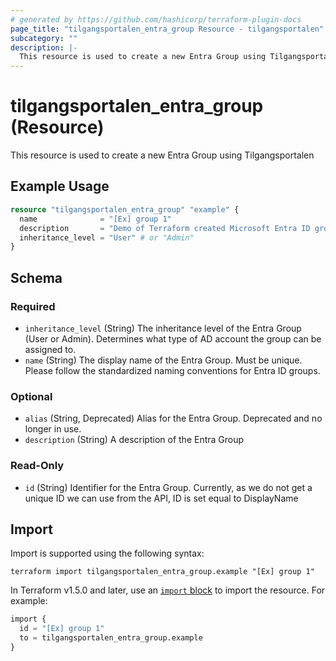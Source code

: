 ```yaml
---
# generated by https://github.com/hashicorp/terraform-plugin-docs
page_title: "tilgangsportalen_entra_group Resource - tilgangsportalen"
subcategory: ""
description: |-
  This resource is used to create a new Entra Group using Tilgangsportalen
---
```


# tilgangsportalen_entra_group (Resource)

This resource is used to create a new Entra Group using Tilgangsportalen

## Example Usage

```terraform
resource "tilgangsportalen_entra_group" "example" {
  name              = "[Ex] group 1"
  description       = "Demo of Terraform created Microsoft Entra ID group"
  inheritance_level = "User" # or "Admin"
}
```

<!-- schema generated by tfplugindocs -->
## Schema

### Required

- `inheritance_level` (String) The inheritance level of the Entra Group (User or Admin). Determines what type of AD account the group can be assigned to.
- `name` (String) The display name of the Entra Group. Must be unique. Please follow the standardized naming conventions for Entra ID groups.

### Optional

- `alias` (String, Deprecated) Alias for the Entra Group. Deprecated and no longer in use.
- `description` (String) A description of the Entra Group

### Read-Only

- `id` (String) Identifier for the Entra Group. Currently, as we do not get a unique ID we can use from the API, ID is set equal to DisplayName

## Import

Import is supported using the following syntax:

```shell
terraform import tilgangsportalen_entra_group.example "[Ex] group 1"
```

In Terraform v1.5.0 and later, use an [`import` block](https://developer.hashicorp.com/terraform/language/import) to import the resource. For example:

```terraform
import {
  id = "[Ex] group 1"
  to = tilgangsportalen_entra_group.example
}
```